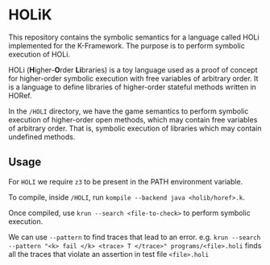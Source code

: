 # HOLiK
This repository contains the symbolic semantics for a language called HOLi implemented for the K-Framework. The purpose is to perform symbolic execution of HOLi.

HOLi (**H**igher-**O**rder **Li**braries) is a toy language used as a proof of concept for higher-order symbolic execution with free variables of arbitrary order. It is a language to define libraries of higher-order stateful methods written in HORef.

In the `/HOLI` directory, we have the game semantics to perform symbolic execution of higher-order open methods, which may contain free variables of arbitrary order. That is, symbolic execution of libraries which may contain undefined methods.

## Usage
For `HOLI` we require `z3` to be present in the PATH environment variable.

To compile, inside `/HOLI`, run `kompile --backend java <holib/horef>.k`.

Once compiled, use `krun --search <file-to-check>` to perform symbolic execution.

We can use `--pattern` to find traces that lead to an error.
e.g. `krun --search --pattern "<k> fail </k> <trace> T </trace>" programs/<file>.holi` finds all the traces that violate an assertion in test file `<file>.holi`
